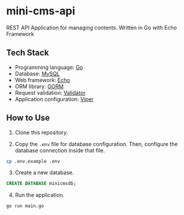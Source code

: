 # mini-cms-api

REST API Application for managing contents. Written in Go with Echo Framework

## Tech Stack

- Programming language: [Go](https://go.dev/)
- Database: [MySQL](https://www.mysql.com/)
- Web framework: [Echo](https://echo.labstack.com/)
- ORM library: [GORM](https://gorm.io/)
- Request validation: [Validator](https://github.com/go-playground/validator)
- Application configuration: [Viper](https://github.com/spf13/viper)

## How to Use

1. Clone this repository.

2. Copy the `.env` file for database configuration. Then, configure the database connection inside that file.

```sh
cp .env.example .env
```

3. Create a new database.

```sql
CREATE DATABASE minicmsdb;
```

4. Run the application.

```sh
go run main.go
```
